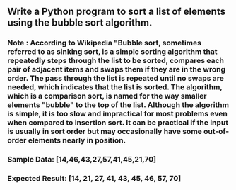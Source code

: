 ## Write a Python program to sort a list of elements using the bubble sort algorithm.
### Note : According to Wikipedia "Bubble sort, sometimes referred to as sinking sort, is a simple sorting algorithm that repeatedly steps through the list to be sorted, compares each pair of adjacent items and swaps them if they are in the wrong order. The pass through the list is repeated until no swaps are needed, which indicates that the list is sorted. The algorithm, which is a comparison sort, is named for the way smaller elements "bubble" to the top of the list. Although the algorithm is simple, it is too slow and impractical for most problems even when compared to insertion sort. It can be practical if the input is usually in sort order but may occasionally have some out-of-order elements nearly in position.
### Sample Data: [14,46,43,27,57,41,45,21,70]
### Expected Result: [14, 21, 27, 41, 43, 45, 46, 57, 70]
